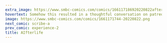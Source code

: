 ```yaml
---
extra_image: https://www.smbc-comics.com/comics/166117186920220822after.png
hovertext: Somehow this resulted in a thoughtful conversation on patreon about whether the computer actually dies in panel 7.
image: https://www.smbc-comics.com/comics/1661171744-20220822.png
next_comic: scribe-a
prev_comic: experience-2
title: AIfterlife
---
```


